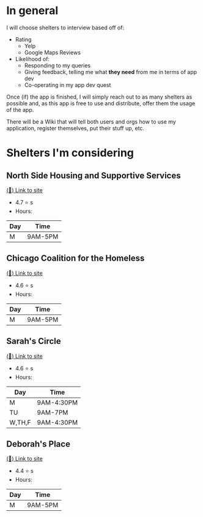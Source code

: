 

# In general
I will choose shelters to interview based off of:

- Rating
  - Yelp
  - Google Maps Reviews
- Likelihood of:
  - Responding to my queries
  - Giving feedback, telling me what **they need** from me in terms of app dev
  - Co-operating in my app dev quest

Once (if) the app is finished, I will simply reach out to as many shelters as
possible and, as this app is free to use and distribute, offer them the usage of
the app.

There will be a Wiki that will tell both users and orgs how to use my
application, register themselves, put their stuff up, etc.


# Shelters I'm considering

## North Side Housing and Supportive Services
[(:link:) Link to site](http://www.northsidehousing.org/)
- 4.7 :star: s
- Hours:

| Day      | Time       |
| -------- | ---------- |
| M        | 9AM-5PM    |

## Chicago Coalition for the Homeless
[(:link:) Link to site](http://www.chicagohomeless.org/)
- 4.6 :star: s
- Hours:

| Day      | Time       |
| -------- | ---------- |
| M        | 9AM-5PM    |

## Sarah's Circle
[(:link:) Link to site](https://www.sarahs-circle.org/)
- 4.6 :star: s
- Hours:

| Day      | Time       |
| -------- | ---------- |
| M        | 9AM-4:30PM |
| TU       | 9AM-7PM    |
| W,TH,F   | 9AM-4:30PM |

## Deborah's Place
[(:link:) Link to site](http://www.deborahsplace.org/)
- 4.4 :star: s
- Hours:

| Day      | Time       |
| -------- | ---------- |
| M        | 9AM-5PM    |
